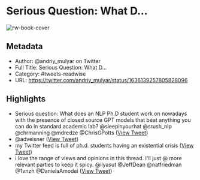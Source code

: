 # Serious Question: What D...

![rw-book-cover](https://pbs.twimg.com/profile_images/1572196716492750849/U6yxtgWT.jpg)

## Metadata
- Author: @andriy_mulyar on Twitter
- Full Title: Serious Question: What D...
- Category: #tweets-readwise 
- URL: https://twitter.com/andriy_mulyar/status/1636139257805828096

## Highlights
- Serious question: What does an NLP Ph.D student work on nowadays with the presence of closed source GPT models that beat anything you can do in standard academic lab?
  @sleepinyourhat @srush_nlp @chrmanning @mdredze @ChrisGPotts ([View Tweet](https://twitter.com/andriy_mulyar/status/1636139257805828096))
- @adveisner ([View Tweet](https://twitter.com/andriy_mulyar/status/1636139864511881216))
- my Twitter feed is full of ph.d. students having an existential crisis ([View Tweet](https://twitter.com/andriy_mulyar/status/1636140367350312965))
- i love the range of views and opinions in this thread. I'll just @ more relevant parties to keep it spicy.
  @ilyasut @JeffDean @natfriedman @1vnzh @DanielaAmodei ([View Tweet](https://twitter.com/andriy_mulyar/status/1636188650055630851))
